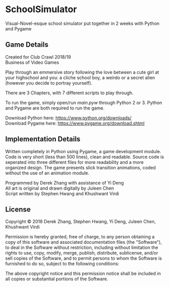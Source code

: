 # SchoolSimulator
Visual-Novel-esque school simulator put together in 2 weeks with Python and Pygame

<h2>Game Details</h2>

Created for Club Crawl 2018/19 <br>
Business of Video Games

Play through an emmersive story following the love between a cute girl at your highschool and you: a cliche school boy, a weirdo or a secret alien (however you decide to portray yourself).

There are 3 Chapters, with 7 different scripts to play through.

To run the game, simply open/run <i>main.pyw</i> through Python 2 or 3. Python and Pygame are both required to run the game. 

Download Python here: https://www.python.org/downloads/ <br>
Download Pygame here: https://www.pygame.org/download.shtml

<h2>Implementation Details</h2>

Written completely in Python using Pygame, a game development module. Code is very short (less than 500 lines), clean and readable. Source code is seperated into three different files for more readability and a more organized design. The game presents slick transition animations, coded without the use of an animation module. 

Programmed by Derek Zhang with assistance of Yi Deng<br>
All art is original and drawn digitally by Juleen Chen<br>
Script written by Stephen Hwang and Khushwant Virdi<br>

<h2>License</h2>

Copyright © 2018 Derek Zhang, Stephen Hwang, Yi Deng, Juleen Chen, Khushwant Virdi

Permission is hereby granted, free of charge, to any person obtaining a copy of this software and associated documentation files (the "Software"), to deal in the Software without restriction, including without limitation the rights to use, copy, modify, merge, publish, distribute, sublicense, and/or sell copies of the Software, and to permit persons to whom the Software is furnished to do so, subject to the following conditions:

The above copyright notice and this permission notice shall be included in all copies or substantial portions of the Software.

